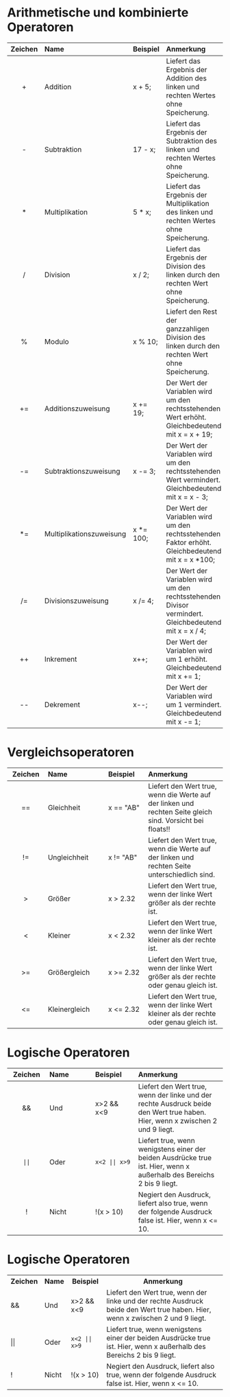# Arithmetische und kombinierte Operatoren  

Zeichen<img width="100" height="1"/>|Name<img width="400" height="1"/>|Beispiel<img width="200" height="1"/>|Anmerkung<br><img height="1"/>  
:-:|:-|:-|:-|  
+|Addition|x + 5;|Liefert das Ergebnis der Addition des linken und rechten Wertes ohne Speicherung.  
-|Subtraktion|17 - x;|Liefert das Ergebnis der Subtraktion des linken und rechten Wertes ohne Speicherung.  
*|Multiplikation|5 * x;|Liefert das Ergebnis der Multiplikation des linken und rechten Wertes ohne Speicherung.  
/|Division|x / 2;|Liefert das Ergebnis der Division des linken durch den rechten Wert ohne Speicherung.
%|Modulo|x % 10;|Liefert den Rest der ganzzahligen Division des linken durch den rechten Wert ohne Speicherung.
+=|Additionszuweisung|x += 19;|Der Wert der Variablen wird um den rechtsstehenden Wert erhöht. Gleichbedeutend mit x = x + 19;
-=|Subtraktionszuweisung|x -= 3;|Der Wert der Variablen wird um den rechtsstehenden Wert vermindert. Gleichbedeutend mit x = x - 3;
*=|Multiplikationszuweisung|x *= 100;|Der Wert der Variablen wird um den rechtsstehenden Faktor erhöht. Gleichbedeutend mit x = x *100;
/=|Divisionszuweisung|x /= 4;|Der Wert der Variablen wird um den rechtsstehenden  Divisor vermindert. Gleichbedeutend mit x = x / 4;
++|Inkrement|x++;|Der Wert der Variablen wird um 1 erhöht. Gleichbedeutend mit x += 1;
--|Dekrement|x--;|Der Wert der Variablen wird um 1 vermindert. Gleichbedeutend mit x -= 1;

# Vergleichsoperatoren  

Zeichen<img width="100" height="1"/>|Name<img width="400" height="1"/>|Beispiel<img width="200" height="1"/>|Anmerkung<br><img height="1"/>  
:-:|:-|:-|:-|  
==|Gleichheit|x == "AB"|Liefert den Wert true, wenn die Werte auf der linken und rechten Seite gleich sind. Vorsicht bei floats!!  
!=|Ungleichheit|x != "AB"|Liefert den Wert true, wenn die Werte auf der linken und rechten Seite unterschiedlich sind.  
\>|Größer|x > 2.32|Liefert den Wert true, wenn der linke Wert größer als der rechte ist.  
\<|Kleiner|x < 2.32|Liefert den Wert true, wenn der linke Wert kleiner als der rechte ist.  
\>=|Größergleich|x >= 2.32|Liefert den Wert true, wenn der linke Wert größer als der rechte oder genau gleich ist.  
\<=|Kleinergleich|x <= 2.32|Liefert den Wert true, wenn der linke Wert kleiner als der rechte oder genau gleich ist.  

# Logische Operatoren  

Zeichen<img width="100" height="1"/>|Name<img width="400" height="1"/>|Beispiel<img width="200" height="1"/>|Anmerkung<br><img height="1"/>  
:-:|:-|:-|:-|  
&&|Und|x>2 && x<9|Liefert den Wert true, wenn der linke und der rechte Ausdruck beide den Wert true haben. Hier, wenn x zwischen 2 und 9 liegt.  
<code>\|\|</code>|Oder|<code>x<2 \|\| x>9</code>|Liefert true, wenn wenigstens einer der beiden Ausdrücke true ist. Hier, wenn x außerhalb des Bereichs 2 bis 9 liegt.  
!|Nicht|!(x > 10)|Negiert den Ausdruck, liefert also true, wenn der folgende Ausdruck false ist. Hier, wenn x <= 10.  
 
# Logische Operatoren  
<table>
<tr><th>Zeichen</th><th>Name</th><th>Beispiel</th><th>Anmerkung</th></tr>  
<tr><td>&&</td><td>Und</td><td>x>2 && x<9</td><td>Liefert den Wert true, wenn der linke und der rechte Ausdruck beide den Wert true haben. Hier, wenn x zwischen 2 und 9 liegt.</td></tr>  
<tr><td>||</td><td>Oder</td><td><code>x<2 || x>9</code></td><td>Liefert true, wenn wenigstens einer der beiden Ausdrücke true ist. Hier, wenn x außerhalb des Bereichs 2 bis 9 liegt.</td></tr>  
<tr><td>!</td><td>Nicht</td><td>!(x > 10)</td><td>Negiert den Ausdruck, liefert also true, wenn der folgende Ausdruck false ist. Hier, wenn x <= 10.
</table>
 
